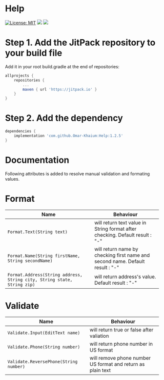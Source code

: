 # Help 
[![License: MIT](https://img.shields.io/badge/License-MIT-yellow.svg)](https://opensource.org/licenses/MIT) [![](https://jitpack.io/v/Omar-Khaium/Help.svg)](https://jitpack.io/#Omar-Khaium/Help) ![](https://img.shields.io/github/downloads/Omar-Khaium/Help/total.svg)

# Step 1. Add the JitPack repository to your build file
Add it in your root build.gradle at the end of repositories:
```gradle
allprojects {
    repositories {
        ...
        maven { url 'https://jitpack.io' }
    }
}

```
# Step 2. Add the dependency
```gradle
dependencies {
    implementation 'com.github.Omar-Khaium:Help:1.2.5'
}
```

# Documentation
Following attributes is added to resolve manual validation and formating values.
# Format
Name | Behaviour
------------ | -------------
`Format.Text(String text)` | will return text value in String format after checking. Default result : "-"
`Format.Name(String firstName, String secondName)` | will return name by checking first name and second name. Default result : "-"
`Format.Address(String address, String city, String state, String zip)` | will return address's value. Default result : "-"

# Validate
Name | Behaviour
------------ | -------------
`Validate.Input(EditText name)` | will return true or false after valiation
`Validate.Phone(String number)` | will return phone number in US  format
`Validate.ReversePhone(String number)` | will remove phone number US  format and return as plain text
